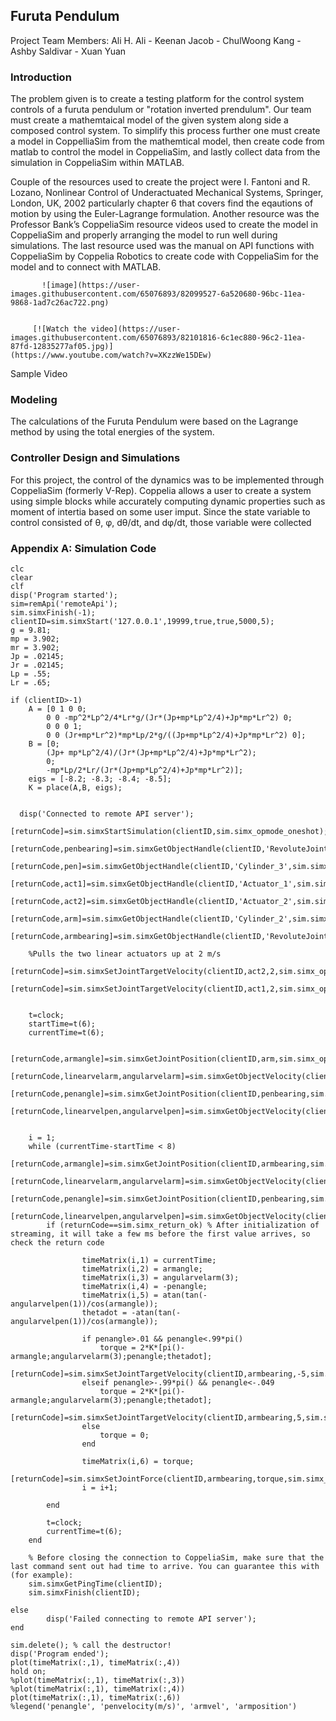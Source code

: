 ## Furuta Pendulum

Project Team Members: 
Ali H. Ali - Keenan Jacob - ChulWoong Kang - Ashby Saldivar - Xuan Yuan

### Introduction

The problem given is to create a testing platform for the control system controls of a furuta pendulum or "rotation inverted prendulum". Our team must create a mathemtaical model of the given system along side a composed control system. To simplify this process further one must create a model in CoppelliaSim from the mathemtical model, then create code from matlab to control the model in CoppeliaSim, and lastly collect data from the simulation in CoppeliaSim within MATLAB.

Couple of the resources used to create the project were I. Fantoni and R. Lozano, Nonlinear Control of Underactuated Mechanical Systems, Springer, London, UK, 2002 particularly chapter 6 that covers find the eqautions of motion by using the Euler-Lagrange formulation. Another resource was the Professor Bank’s CoppeliaSim resource videos used to create the model in CoppeliaSim and properly arranging the model to run well during simulations. The last resource used was the manual on API functions with CoppeliaSim by Coppelia Robotics to create code with CoppeliaSim for the model and to connect with MATLAB.

           ![image](https://user-images.githubusercontent.com/65076893/82099527-6a520680-96bc-11ea-9868-1ad7c26ac722.png)


         [![Watch the video](https://user-images.githubusercontent.com/65076893/82101816-6c1ec880-96c2-11ea-87fd-12835277af05.jpg)]                                                  (https://www.youtube.com/watch?v=XKzzWe15DEw)
Sample Video


### Modeling 
The calculations of the Furuta Pendulum were based on the Lagrange method by using the total energies of the system.


### Controller Design and Simulations

For this project, the control of the dynamics was to be implemented through CoppeliaSim (formerly V-Rep). Coppelia allows a user to create a system using simple blocks while accurately computing dynamic properties such as moment of intertia based on some user imput. 
Since the state variable to control consisted of θ, φ, dθ/dt, and dφ/dt, those variable were collected 


### Appendix A: Simulation Code
```Introduction
clc
clear
clf
disp('Program started');
sim=remApi('remoteApi'); 
sim.simxFinish(-1); 
clientID=sim.simxStart('127.0.0.1',19999,true,true,5000,5);
g = 9.81;
mp = 3.902;
mr = 3.902;
Jp = .02145;
Jr = .02145;
Lp = .55;
Lr = .65;

if (clientID>-1)
    A = [0 1 0 0;
        0 0 -mp^2*Lp^2/4*Lr*g/(Jr*(Jp+mp*Lp^2/4)+Jp*mp*Lr^2) 0;
        0 0 0 1;
        0 0 (Jr+mp*Lr^2)*mp*Lp/2*g/((Jp+mp*Lp^2/4)+Jp*mp*Lr^2) 0];
    B = [0;
        (Jp+ mp*Lp^2/4)/(Jr*(Jp+mp*Lp^2/4)+Jp*mp*Lr^2);
        0;
        -mp*Lp/2*Lr/(Jr*(Jp+mp*Lp^2/4)+Jp*mp*Lr^2)];
    eigs = [-8.2; -8.3; -8.4; -8.5];
    K = place(A,B, eigs);

    
  disp('Connected to remote API server');
    [returnCode]=sim.simxStartSimulation(clientID,sim.simx_opmode_oneshot);
    [returnCode,penbearing]=sim.simxGetObjectHandle(clientID,'RevoluteJoint2',sim.simx_opmode_blocking);
    [returnCode,pen]=sim.simxGetObjectHandle(clientID,'Cylinder_3',sim.simx_opmode_blocking);
    [returnCode,act1]=sim.simxGetObjectHandle(clientID,'Actuator_1',sim.simx_opmode_blocking);
    [returnCode,act2]=sim.simxGetObjectHandle(clientID,'Actuator_2',sim.simx_opmode_blocking);
    [returnCode,arm]=sim.simxGetObjectHandle(clientID,'Cylinder_2',sim.simx_opmode_blocking);
    [returnCode,armbearing]=sim.simxGetObjectHandle(clientID,'RevoluteJoint1',sim.simx_opmode_blocking);
    
    %Pulls the two linear actuators up at 2 m/s
    [returnCode]=sim.simxSetJointTargetVelocity(clientID,act2,2,sim.simx_opmode_streaming);
    [returnCode]=sim.simxSetJointTargetVelocity(clientID,act1,2,sim.simx_opmode_streaming);
    
    
    t=clock;
    startTime=t(6);
    currentTime=t(6);

    [returnCode,armangle]=sim.simxGetJointPosition(clientID,arm,sim.simx_opmode_streaming);
    [returnCode,linearvelarm,angularvelarm]=sim.simxGetObjectVelocity(clientID,arm,sim.simx_opmode_streaming);
    [returnCode,penangle]=sim.simxGetJointPosition(clientID,penbearing,sim.simx_opmode_streaming);
    [returnCode,linearvelpen,angularvelpen]=sim.simxGetObjectVelocity(clientID,pen,sim.simx_opmode_streaming);
    

    i = 1;
    while (currentTime-startTime < 8) 
        [returnCode,armangle]=sim.simxGetJointPosition(clientID,armbearing,sim.simx_opmode_streaming);
        [returnCode,linearvelarm,angularvelarm]=sim.simxGetObjectVelocity(clientID,arm,sim.simx_opmode_streaming);
        [returnCode,penangle]=sim.simxGetJointPosition(clientID,penbearing,sim.simx_opmode_streaming);
        [returnCode,linearvelpen,angularvelpen]=sim.simxGetObjectVelocity(clientID,pen,sim.simx_opmode_streaming);
        if (returnCode==sim.simx_return_ok) % After initialization of streaming, it will take a few ms before the first value arrives, so check the return code
            
                timeMatrix(i,1) = currentTime;
                timeMatrix(i,2) = armangle;
                timeMatrix(i,3) = angularvelarm(3);
                timeMatrix(i,4) = -penangle;
                timeMatrix(i,5) = atan(tan(-angularvelpen(1))/cos(armangle));
                thetadot = -atan(tan(-angularvelpen(1))/cos(armangle));
                
                if penangle>.01 && penangle<.99*pi()
                    torque = 2*K*[pi()-armangle;angularvelarm(3);penangle;thetadot];
                    [returnCode]=sim.simxSetJointTargetVelocity(clientID,armbearing,-5,sim.simx_opmode_streaming);
                elseif penangle>-.99*pi() && penangle<-.049
                    torque = 2*K*[pi()-armangle;angularvelarm(3);penangle;thetadot];
                    [returnCode]=sim.simxSetJointTargetVelocity(clientID,armbearing,5,sim.simx_opmode_streaming);
                else
                    torque = 0;
                end
                
                timeMatrix(i,6) = torque;
                [returnCode]=sim.simxSetJointForce(clientID,armbearing,torque,sim.simx_opmode_oneshot);
                i = i+1;
                
        end
        
        t=clock;
        currentTime=t(6);
    end

    % Before closing the connection to CoppeliaSim, make sure that the last command sent out had time to arrive. You can guarantee this with (for example):
    sim.simxGetPingTime(clientID);
    sim.simxFinish(clientID); 
        
else
        disp('Failed connecting to remote API server');
end

sim.delete(); % call the destructor!
disp('Program ended');
plot(timeMatrix(:,1), timeMatrix(:,4))
hold on;
%plot(timeMatrix(:,1), timeMatrix(:,3))
%plot(timeMatrix(:,1), timeMatrix(:,4))
plot(timeMatrix(:,1), timeMatrix(:,6))
%legend('penangle', 'penvelocity(m/s)', 'armvel', 'armposition')



```






